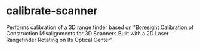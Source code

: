 # calibrate-scanner
Performs calibration of a 3D range finder based on "Boresight Calibration of Construction Misalignments for 3D Scanners Built with a 2D Laser Rangefinder Rotating on Its Optical Center"

